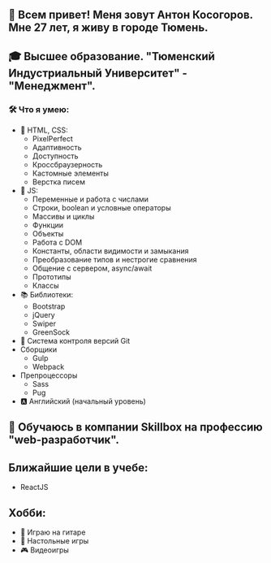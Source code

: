 ## 👋 Всем привет! Меня зовут Антон Косогоров. Мне 27 лет, я живу в городе Тюмень.
## 🎓 Высшее образование. "Тюменский Индустриальный Университет" - "Менеджмент".

### 🛠 Что я умею:
  - 🎨 HTML, CSS: 
    - PixelPerfect
    - Адаптивность
    - Доступность
    - Кроссбраузерность
    - Кастомные элементы
    - Верстка писем    
  - 📒 JS:
    - Переменные и работа с числами
    - Строки, boolean и условные операторы
    - Массивы и циклы
    - Функции
    - Объекты
    - Работа с DOM
    - Константы, области видимости и замыкания
    - Преобразование типов и нестрогие сравнения
    - Общение с сервером, async/await
    - Прототипы
    - Классы
  - 📚 Библиотеки: 
    - Bootstrap
    - jQuery
    - Swiper
    - GreenSock    
  - 📁 Система контроля версий Git
  - Сборщики
    - Gulp
    - Webpack
  - Препроцессоры 
    - Sass
    - Pug
  - 🅰 Английский (начальный уровень)
  
## 🌱 Обучаюсь в компании Skillbox на профессию "web-разработчик".
## Ближайшие цели в учебе:   
  - ReactJS
 
## Хобби: 
 - 🎸 Играю на гитаре
 - 🎲 Настольные игры
 - 🎮 Видеоигры
